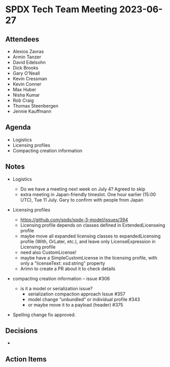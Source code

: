 # SPDX Tech Team Meeting 2023-06-27

## Attendees
* Alexios Zavras
* Armin Tanzer
* David Edelsohn
* Dick Brooks
* Gary O'Neall
* Kevin Cressman
* Kevin Conner
* Max Huber
* Nisha Kumar
* Rob Craig
* Thomas Steenbergen
* Jennie Kauffmann

## Agenda
* Logistics
* Licensing profiles
* Compacting creation information

## Notes

* Logistics
  * Do we have a meeting next week on July 4? Agreed to skip
  * extra meeting in Japan-friendly timeslot.  One hour earlier (15:00 UTC), Tue 11 July. Gary to confirm with people from Japan

* Licensing profiles
  * https://github.com/spdx/spdx-3-model/issues/394
  * Licensing profile depends on classes defined in ExtendedLicenseing profile
  * maybe move all expanded licensing classes to expandedLicensing profile (With, OrLater, etc.), and leave only LicenseExpression in Licensing profile
  * need also CustomLicense!
  * maybe have a SimpleCustomLicense in the licensing profile, with only a "licenseText: xsd:string" property
  * Arimn to create a PR about it to check details

* compacting creation information – issue #306
  * is it a model or serialization issue?
    * serialization compaction approach  Issue #357
    * model change  “unbundled” or individual profile #343
    * or maybe move it to a payload (header) #375

* Spelling change fix approved.

## Decisions
*
## Action Items
